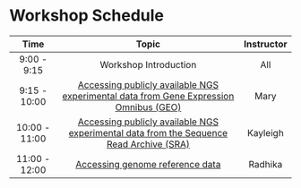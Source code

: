 # Workshop Schedule

| Time            |  Topic  | Instructor |
|:------------------------:|:------------------------------------------------:|:--------:|
|9:00 - 9:15 | Workshop Introduction | All |
|9:15 - 10:00 | [Accessing publicly available NGS experimental data from Gene Expression Omnibus (GEO)](https://hbctraining.github.io/Accessing_public_genomic_data/lessons/accessing_public_experimental_data.html) | Mary |
|10:00 - 11:00 | [Accessing publicly available NGS experimental data from the Sequence Read Archive (SRA)](https://hbctraining.github.io/Accessing_public_genomic_data/lessons/downloading_from_SRA.html) | Kayleigh |
|11:00 - 12:00 | [Accessing genome reference data](https://hbctraining.github.io/Accessing_public_genomic_data/lessons/accessing_genome_reference_data.html) | Radhika |
